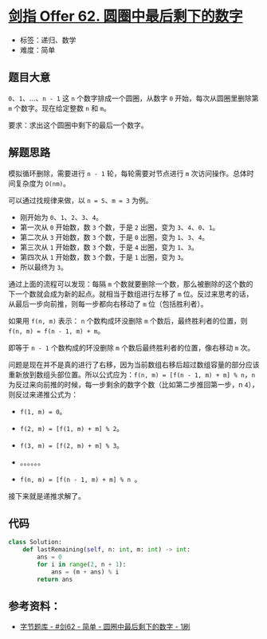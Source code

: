 # [剑指 Offer 62. 圆圈中最后剩下的数字](https://leetcode.cn/problems/yuan-quan-zhong-zui-hou-sheng-xia-de-shu-zi-lcof/)

- 标签：递归、数学
- 难度：简单

## 题目大意

`0`、`1`、…、`n - 1` 这 `n` 个数字排成一个圆圈，从数字 `0` 开始，每次从圆圈里删除第 `m` 个数字。现在给定整数 `n` 和 `m`。

要求：求出这个圆圈中剩下的最后一个数字。 

## 解题思路

模拟循环删除，需要进行 `n - 1` 轮，每轮需要对节点进行 `m` 次访问操作。总体时间复杂度为 `O(nm)`。

可以通过找规律来做，以 `n = 5`、`m = 3` 为例。

- 刚开始为 `0`、`1`、`2`、`3`、`4`。
- 第一次从 `0` 开始数，数 `3` 个数，于是 `2` 出圈，变为 `3`、`4`、`0`、`1`。
- 第二次从 `3` 开始数，数 `3` 个数，于是 `0` 出圈，变为 `1`、`3`、`4`。
- 第三次从 `1` 开始数，数 `3` 个数，于是 `4` 出圈，变为 `1`、`3`。
- 第四次从 `1` 开始数，数 `3` 个数，于是 `1` 出圈，变为 `3`。
- 所以最终为 `3`。

通过上面的流程可以发现：每隔 `m` 个数就要删除一个数，那么被删除的这个数的下一个数就会成为新的起点。就相当于数组进行左移了 `m` 位。反过来思考的话，从最后一步向前推，则每一步都向右移动了 `m` 位（包括胜利者）。

如果用 `f(n, m)` 表示： `n` 个数构成环没删除 `m` 个数后，最终胜利者的位置，则 `f(n, m) = f(n - 1, m) + m`。

即等于 `n - 1` 个数构成的环没删除 `m` 个数后最终胜利者的位置，像右移动 `m` 次。

问题是现在并不是真的进行了右移，因为当前数组右移后超过数组容量的部分应该重新放到数组头部位置。所以公式应为：`f(n, m) = [f(n - 1, m) + m] % n`，`n` 为反过来向前推的时候，每一步剩余的数字个数（比如第二步推回第一步，n `4`），则反过来递推公式为：

- `f(1, m) = 0`。
- `f(2, m) = [f(1, m) + m] % 2`。
- `f(3, m) = [f(2, m) + m] % 3`。
- 。。。。。。

- `f(n, m) = [f(n - 1, m) + m] % n `。

接下来就是递推求解了。

## 代码

```Python
class Solution:
    def lastRemaining(self, n: int, m: int) -> int:
        ans = 0
        for i in range(2, n + 1):
            ans = (m + ans) % i
        return ans
```

## 参考资料：

- [字节题库 - #剑62 - 简单 - 圆圈中最后剩下的数字 - 1刷](https://leetcode.cn/problems/yuan-quan-zhong-zui-hou-sheng-xia-de-shu-zi-lcof/solution/zi-jie-ti-ku-jian-62-jian-dan-yuan-quan-3hlji/)

